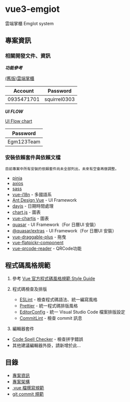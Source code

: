 # vue3-emgiot
雲端掌櫃 EmgIot system



## 專案資訊
### 相關開發文件、資訊

***功能參考*** 

[(舊版)雲端掌櫃](https://cm.alfaloop.com/Dashboard)

| Account     | Password     |
|-------------|--------------|
| 0935471701  | squirrel0303 |

***UI FLOW***

[UI Flow chart](https://overflow.io/s/KH44MLMA/?node=e76d6eb6)

| Password    |
|-------------|
| Egm123Team  |

### 安裝依賴套件與依賴文檔

`目前專案中所有安裝的依賴套件尚未全部列出，未來有空會再做調整。`

- [pinia](https://pinia.vuejs.org/)
- [axios](https://axios-http.com/docs/intro)
- [sass](https://sass-lang.com/)
- [vue-i18n](https://vue-i18n.intlify.dev/guide/installation.html) - 多國語系
- [Ant Design Vue](https://antdv.com/) - UI Framework
- [dayjs](https://day.js.org/docs/en/installation/installation) - 日期時間處理
- [chart.js](https://www.chartjs.org/) - 圖表
- [vue-chartjs](https://vue-chartjs.org/) - 圖表
- [quasar](https://quasar.dev/) - UI Framework（For 日曆UI 安裝）
- [@quasar/extras](https://www.npmjs.com/package/@quasar/extras) - UI Framework（For 日曆UI 安裝）
- [vue-draggable-plus](https://vue-draggable-plus.pages.dev/) - 拖曳
- [vue-flatpickr-component](https://www.npmjs.com/package/vue-flatpickr-component)
- [vue-qrcode-reader](https://gruhn.github.io/vue-qrcode-reader/) - QRCode功能








## 程式碼風格規範

1. 參考 [Vue 官方程式碼風格規範 Style Guide](https://vuejs.org/style-guide)

2. 程式碼檢查及排版
   - [ESLint](https://eslint.org) - 檢查程式碼語法、統一編寫風格
   - [Prettier](https://prettier.io) - 統一程式碼排版風格
   - [EditorConfig](https://editorconfig.org) - 統一 Visual Studio Code 檔案排版設定
   - [CommitLint](https://commitlint.js.org) - 檢查 commit 訊息

3. 編輯器套件
  - [Code Spell Checker](https://marketplace.visualstudio.com/items?itemName=streetsidesoftware.code-spell-checker) - 檢查拼字錯誤
  - 其他建議編輯器外掛，請新增於此...







## 目錄

- [專案資訊](./readme/ABOUT.md)
- [專案架構](./readme/ARCHITECTURE.md)
- [.vue 檔撰寫規範](./readme/BASE-VUE.md)
- [git commit 規範](./readme/GIT-COMMIT.md)
